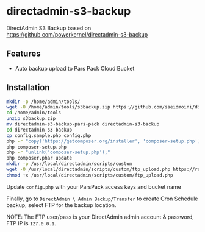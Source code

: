 # directadmin-s3-backup

DirectAdmin S3 Backup based on https://github.com/powerkernel/directadmin-s3-backup

## Features

- Auto backup upload to Pars Pack Cloud Bucket

## Installation

```bash
mkdir -p /home/admin/tools/
wget -O /home/admin/tools/s3backup.zip https://github.com/saeidmoini/directadmin-s3-backup/archive/master.zip
cd /home/admin/tools
unzip s3backup.zip
mv directadmin-s3-backup-pars-pack directadmin-s3-backup
cd directadmin-s3-backup
cp config.sample.php config.php
php -r "copy('https://getcomposer.org/installer', 'composer-setup.php');"
php composer-setup.php
php -r "unlink('composer-setup.php');"
php composer.phar update
mkdir -p /usr/local/directadmin/scripts/custom
wget -O /usr/local/directadmin/scripts/custom/ftp_upload.php https://raw.githubusercontent.com/powerkernel/directadmin-s3-backup/master/upload-script.sh
chmod +x /usr/local/directadmin/scripts/custom/ftp_upload.php
```

Update `config.php` with your ParsPack access keys and bucket name

Finally, go to `DirectAdmin \ Admin Backup/Transfer` to create Cron Schedule backup, select FTP for the backup location.

NOTE: The FTP user/pass is your DirectAdmin admin account & password, FTP IP is `127.0.0.1`.
